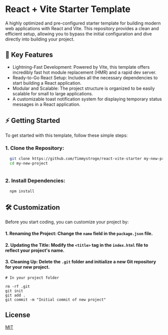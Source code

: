 
# React + Vite Starter Template

A highly optimized and pre-configured starter template for building modern web applications with React and Vite. This repository provides a clean and efficient setup, allowing you to bypass the initial configuration and dive directly into building your project.


## 🚀 Key Features

- Lightning-Fast Development: Powered by Vite, this template offers incredibly fast hot module replacement (HMR) and a rapid dev server.
- Ready-to-Go React Setup: Includes all the necessary dependencies to start building a React application.
- Modular and Scalable: The project structure is organized to be easily scalable for small to large applications.
-  A customizable toast notification system for displaying temporary status messages in a React application.



## ⚡️ Getting Started

To get started with this template, follow these simple steps:

### 1. Clone the Repository:

```bash
  git clone https://github.com/Timmystroge/react-vite-starter my-new-project
  cd my-new-project
  
```
### 2. Install Dependencies:

```bash
  npm install

```
    
## 🛠 Customization

Before you start coding, you can customize your project by:
#### 1. Renaming the Project: Change the `name` field in the `package.json` file.
#### 2. Updating the Title: Modify the `<title>` tag in the `index.html` file to reflect your project's name.
#### 3. Cleaning Up: Delete the `.git` folder and initialize a new Git repository for your new project.

```
# In your project folder

rm -rf .git
git init
git add .
git commit -m "Initial commit of new project"
```

## License

[MIT](https://choosealicense.com/licenses/mit/)

